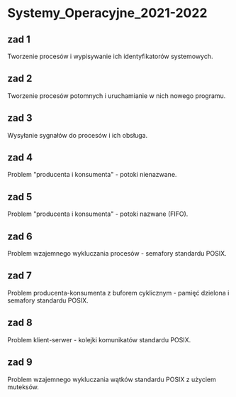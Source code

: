 # Systemy_Operacyjne_2021-2022

## zad 1
Tworzenie procesów i wypisywanie ich identyfikatorów systemowych.

## zad 2
Tworzenie procesów potomnych i uruchamianie w nich nowego programu.

## zad 3
Wysyłanie sygnałów do procesów i ich obsługa.

## zad 4
Problem "producenta i konsumenta" - potoki nienazwane.

## zad 5
Problem "producenta i konsumenta" - potoki nazwane (FIFO).

## zad 6
Problem wzajemnego wykluczania procesów - semafory standardu POSIX.

## zad 7
Problem producenta-konsumenta z buforem cyklicznym - pamięć dzielona i semafory standardu POSIX.

## zad 8
Problem klient-serwer - kolejki komunikatów standardu POSIX.

## zad 9
Problem wzajemnego wykluczania wątków standardu POSIX z użyciem muteksów.

